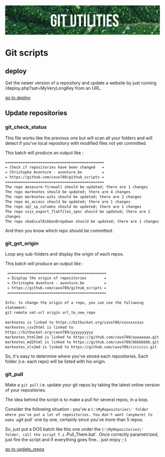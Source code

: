 ![Banner](images/banner.jpg)

# Git scripts

## deploy

Get the newer version of a repository and update a website by just running /deploy.php?sat=MyVeryLongKey from an URL.

[go to deploy](https://github.com/cavo789/git_scripts/tree/master/deploy)

## Update repositories

### git_check_status

This file works like the previous one but will scan all your folders and will detect if you've local repository with modified files not yet committed.

This batch will produce an output like :

```
=============================================
= Check if repositories have been changed   =
= Christophe Avonture - avonture.be         =
= https://github.com/cavo789/github_scripts =
=============================================
The repo aesecure-firewall should be updated; there are 1 changes
The repo marknotes should be updated; there are 4 changes
The repo marknotes.wiki should be updated; there are 2 changes
The repo ms_access should be updated; there are 1 changes
The repo sql_sp_columns should be updated; there are 1 changes
The repo ssis_export_flatfiles_spec should be updated; there are 1 changes
The repo vbaExcelRibbonDropdown should be updated; there are 1 changes
```

And then you know which repo should be committed.

### git_get_origin

Loop any sub-folders and display the origin of each repos.

This batch will produce an output like :

```
 =============================================
 = Display the origin of repositories        =
 = Christophe Avonture - avonture.be         =
 = https://github.com/cavo789/github_scripts =
 =============================================

Info: to change the origin of a repo, you can use the following statement:
git remote set-url origin url_to_new_repo

marknotes is linked to https://bitbucket.org/cavo789/xxxxxxxxxx
marknotes_csv2html is linked to https://bitbucket.org/cavo789/yyyyyyyyyy
marknotes_html2md is linked to https://github.com/cavo789/aaaaaaaa.git
marknotes_md2html is linked to https://github.com/cavo789/bbbbbbbb.git
marknotes_xls2md is linked to https://github.com/cavo789/cccccccc.git
```

So, it's easy to determine where you've stored each repositories. Each folder (i.e. each repo) will be listed with his origin.

### git_pull

Make a `git pull` i.e. update your git repos by taking the latest online version of your repositories.

The idea behind the script is to make a pull for several repos, in a loop.

Consider the following situation : you've a `C:\MyRepositories\' folder where you've put a lot of repositories. You don't want (anymore) to make a`git pull` one by one, certainly since you've more than 5 repos.

So, just put a DOS batch like this one under the `C:\MyRepositories\' folder, call the script f.i.`Pull_Them.bat`. Once correctly parametrized, just fire the script and if everything goes fine... just enjoy ;-)


[go to update_repos](https://github.com/cavo789/git_scripts/tree/master/update_repos)

